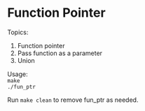 # Function Pointer

Topics:  
1. Function pointer
2. Pass function as a parameter
3. Union  
  
Usage:  
`make`  
`./fun_ptr`  

Run `make clean` to remove fun_ptr as needed.  

